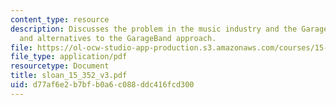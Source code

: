 ```yaml
---
content_type: resource
description: Discusses the problem in the music industry and the GarageBand solution,
  and alternatives to the GarageBand approach.
file: https://ol-ocw-studio-app-production.s3.amazonaws.com/courses/15-352-managing-innovation-emerging-trends-spring-2005/d77af6e2b7bfb0a6c088ddc416fcd300_sloan_15_352_v3.pdf
file_type: application/pdf
resourcetype: Document
title: sloan_15_352_v3.pdf
uid: d77af6e2-b7bf-b0a6-c088-ddc416fcd300
---
```


